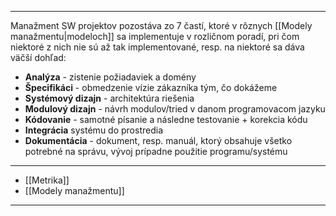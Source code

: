 ***********
Manažment SW projektov pozostáva zo 7 častí, ktoré v rôznych [[Modely manažmentu|modeloch]] sa implementuje v rozličnom poradí, pri čom niektoré z nich nie sú až tak implementované, resp. na niektoré sa dáva väčší dohľad:
- **Analýza** - zistenie požiadaviek a domény
- **Špecifikáci** - obmedzenie vízie zákazníka tým, čo dokážeme
- **Systémový dizajn** - architektúra riešenia
- **Modulový dizajn** - návrh modulov/tried v danom programovacom jazyku
- **Kódovanie** - samotné písanie a následne testovanie + korekcia kódu
- **Integrácia** systému do prostredia
- **Dokumentácia** - dokument, resp. manuál, ktorý obsahuje všetko potrebné na správu, vývoj prípadne použitie programu/systému

---
- [[Metrika]]
- [[Modely manažmentu]]
---